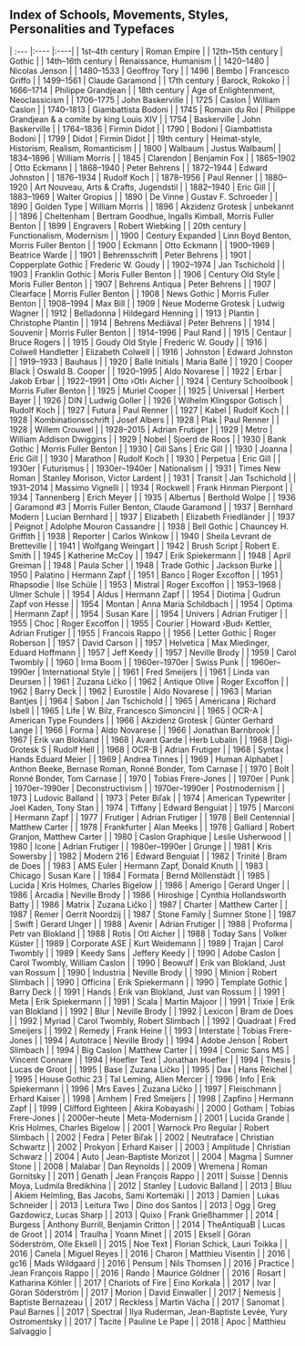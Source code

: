 ## Index of Schools, Movements, Styles, Personalities and Typefaces
  

| :--- |:---- |:----|
| 1st–4th century | Roman Empire |
| 12th–15th century | Gothic |
| 14th–16th century | Renaissance, Humanism |
| 1420–1480 | Nicolas Jenson |
| 1480–1533 | Geoffroy Tory |
| 1496 | Bembo | Francesco Griffo |
| 1499–1561 | Claude Garamond |
| 17th century | Barock, Rokoko |
| 1666–1714 | Philippe Grandjean |
| 18th century | Age of Enlightenment, Neoclassicism |
| 1706–1775 | John Baskerville |
| 1725 | Caslon | William Caslon |
| 1740–1813 | Giambattista Bodoni |
| 1745 | Romain du Roi | Philippe Grandjean & a comite by king Louis XIV |
| 1754 | Baskerville | John Baskerville |
| 1764–1836 | Firmin Didot |
| 1790 | Bodoni | Giambattista Bodoni |
| 1799 | Didot | Firmin Didot |
| 19th century | Heimat-style, Historism, Realism, Romanticism |
| 1800 | Walbaum | Justus Walbaum|
| 1834–1896 | William Morris |
| 1845 | Clarendon | Benjamin Fox |
| 1865–1902 | Otto Eckmann |
| 1868–1940 | Peter Behrens |
| 1872–1944 | Edward Johnston |
| 1876–1934 | Rudolf Koch |
| 1878–1956 | Paul Renner |
| 1880–1920 | Art Nouveau, Arts & Crafts, Jugendstil |
| 1882–1940 | Eric Gill |
| 1883–1969 | Walter Gropius |
| 1890 | De Vinne | Gustav F. Schroeder |
| 1890 | Golden Type | William Morris |
| 1896 | Akzidenz Grotesk | unbekannt |
| 1896 | Cheltenham | Bertram Goodhue, Ingalls Kimball, Morris Fuller Benton |
| 1899 | Engravers | Robert Wiebking |
| 20th century | Functionalism, Modernism |
| 1900 | Century Expanded | Linn Boyd Benton, Morris Fuller Benton |
| 1900 | Eckmann | Otto Eckmann |
| 1900–1969 | Beatrice Warde |
| 1901 | Behrensschrift | Peter Behrens |
| 1901 | Copperplate Gothic | Frederic W. Goudy |
| 1902–1974 | Jan Tschichold |
| 1903 | Franklin Gothic | Moris Fuller Benton |
| 1906 | Century Old Style | Moris Fuller Benton |
| 1907 | Behrens Antiqua | Peter Behrens |
| 1907 | Clearface | Morris Fuller Benton |
| 1908 | News Gothic | Morris Fuller Benton |
| 1908–1994 | Max Bill |
| 1909 | Neue Moderne Grotesk | Ludwig Wagner |
| 1912 | Belladonna | Hildegard Henning |
| 1913 | Plantin | Christophe Plantin |
| 1914 | Behrens Mediäval | Peter Behrens |
| 1914 | Souvenir | Morris Fuller Benton |
| 1914–1996 | Paul Rand |
| 1915 | Centaur | Bruce Rogers |
| 1915 | Goudy Old Style | Frederic W. Goudy |
| 1916 | Colwell Handletter | Elizabeth Colwell |
| 1916 | Johnston | Edward Johnston |
| 1919–1933 | Bauhaus |
| 1920 | Ballé Initials | Maria Ballé |
| 1920 | Cooper Black | Oswald B. Cooper |
| 1920–1995 | Aldo Novarese |
| 1922 | Erbar | Jakob Erbar |
| 1922–1991 | Otto ›Otl‹ Aicher |
| 1924 | Century Schoolbook | Morris Fuller Benton |
| 1925 | Muriel Cooper |
| 1925 | Universal | Herbert Bayer |
| 1926 | DIN | Ludwig Goller |
| 1926 | Wilhelm Klingspor Gotisch | Rudolf Koch |
| 1927 | Futura | Paul Renner |
| 1927 | Kabel | Rudolf Koch |
| 1928 | Kombinationsschrift | Josef Albers |
| 1928 | Plak | Paul Renner |
| 1928 | Willem Crouwel |
| 1928–2015 | Adrian Frutiger |
| 1929 | Metro | William Addison Dwiggins |
| 1929 | Nobel | Sjoerd de Roos |
| 1930 | Bank Gothic | Morris Fuller Benton |
| 1930 | Gill Sans | Eric Gill |
| 1930 | Joanna | Eric Gill |
| 1930 | Marathon | Rudolf Koch |
| 1930 | Perpetua | Eric Gill |
| 1930er | Futurismus |
| 1930er–1940er | Nationalism |
| 1931 | Times New Roman | Stanley Morison, Victor Lardent |
| 1931 | Transit | Jan Tschichold |
| 1931–2014 | Massimo Vignelli |
| 1934 | Rockwell | Frank Hinman Pierpont |
| 1934 | Tannenberg | Erich Meyer |
| 1935 | Albertus | Berthold Wolpe |
| 1936 | Garamond #3 | Morris Fuller Benton, Claude Garamond |
| 1937 | Bernhard Modern | Lucian Bernhard |
| 1937 | Elizabeth | Elizabeth Friedländer |
| 1937 | Peignot | Adolphe Mouron Cassandre |
| 1938 | Bell Gothic | Chauncey H. Griffith |
| 1938 | Reporter | Carlos Winkow |
| 1940 | Sheila Levrant de Bretteville |
| 1941 | Wolfgang Weingart |
| 1942 | Brush Script | Robert E. Smith |
| 1945 | Katherine McCoy |
| 1947 | Erik Spiekermann |
| 1948 | April Greiman |
| 1948 | Paula Scher |
| 1948 | Trade Gothic | Jackson Burke |
| 1950 | Palatino | Hermann Zapf |
| 1951 | Banco | Roger Excoffon |
| 1951 | Rhapsodie | Ilse Schüle |
| 1953 | Mistral | Roger Excoffon |
| 1953–1968 | Ulmer Schule |
| 1954 | Aldus | Hermann Zapf |
| 1954 | Diotima | Gudrun Zapf von Hesse |
| 1954 | Montan | Anna Maria Schildbach |
| 1954 | Optima | Hermann Zapf |
| 1954 | Susan Kare |
| 1954 | Univers | Adrian Frutiger |
| 1955 | Choc | Roger Excoffon |
| 1955 | Courier | Howard ›Bud‹ Kettler, Adrian Frutiger |
| 1955 | Francois Rappo |
| 1956 | Letter Gothic | Roger Roberson |
| 1957 | David Carson |
| 1957 | Helvetica | Max Miedinger, Eduard Hoffmann |
| 1957 | Jeff Keedy |
| 1957 | Neville Brody |
| 1959 | Carol Twombly |
| 1960 | Irma Boom |
| 1960er–1970er | Swiss Punk |
| 1960er–1990er | International Style |
| 1961 | Fred Smeijers |
| 1961 | Linda van Deursen |
| 1961 | Zuzana Ličko |
| 1962 | Antique Olive | Roger Excoffon |
| 1962 | Barry Deck |
| 1962 | Eurostile | Aldo Novarese |
| 1963 | Marian Bantjes |
| 1964 | Sabon | Jan Tschichold |
| 1965 | Americana | Richard Isbell |
| 1965 | Life | W. Bilz, Francesco Simoncini |
| 1965 | OCR-A | American Type Founders |
| 1966 | Akzidenz Grotesk | Günter Gerhard Lange |
| 1966 | Forma | Aldo Novarese |
| 1966 | Jonathan Barnbrook |
| 1967 | Erik van Blokland |
| 1968 | Avant Garde | Herb Lubalin |
| 1968 | Digi-Grotesk S | Rudolf Hell |
| 1968 | OCR-B | Adrian Frutiger |
| 1968 | Syntax | Hands Eduard Meier |
| 1969 | Andrea Tinnes |
| 1969 | Human Alphabet | Anthon Beeke, Bernase Roman, Ronné Bonder, Tom Carnase |
| 1970 | Bolt | Ronné Bonder, Tom Carnase |
| 1970 | Tobias Frere-Jones |
| 1970er | Punk |
| 1970er–1990er | Deconstructivism |
| 1970er–1990er | Postmodernism |
| 1973 | Ludovic Balland |
| 1973 | Peter Biľak |
| 1974 | American Typewriter | Joel Kaden, Tony Stan |
| 1974 | Tiffany | Edward Benguiat |
| 1975 | Marconi | Hermann Zapf |
| 1977 | Frutiger | Adrian Frutiger |
| 1978 | Bell Centennial | Matthew Carter |
| 1978 | Frankfurter | Alan Meeks |
| 1978 | Galliard | Robert Granjon, Matthew Carter |
| 1980 | Caslon Graphique | Leslie Usherwood |
| 1980 | Icone | Adrian Frutiger |
| 1980er–1990er | Grunge |
| 1981 | Kris Sowersby |
| 1982 | Modern 216 | Edward Benguiat |
| 1982 | Trinité | Bram de Does |
| 1983 | AMS Euler | Hermann Zapf, Donald Knuth |
| 1983 | Chicago | Susan Kare |
| 1984 | Formata | Bernd Möllenstädt |
| 1985 | Lucida | Kris Holmes, Charles Bigelow |
| 1986 | Amerigo | Gerard Unger |
| 1986 | Arcadia | Neville Brody |
| 1986 | Hiroshige | Cynthia Hollandsworth Batty |
| 1986 | Matrix | Zuzana Ličko |
| 1987 | Charter | Matthew Carter |
| 1987 | Remer | Gerrit Noordzij |
| 1987 | Stone Family | Sumner Stone |
| 1987 | Swift | Gerard Unger |
| 1988 | Avenir | Adrian Frutiger |
| 1988 | Proforma | Petr van Blokland |
| 1988 | Rotis | Otl Aicher |
| 1988 | Today Sans | Volker Küster |
| 1989 | Corporate ASE | Kurt Weidemann |
| 1989 | Trajan | Carol Twombly |
| 1989 | Keedy Sans | Jeffery Keedy |
| 1990 | Adobe Caslon | Carol Twombly, William Caslon |
| 1990 | Beowulf | Erik van Blokland, Just van Rossum |
| 1990 | Industria | Neville Brody |
| 1990 | Minion | Robert Slimbach |
| 1990 | Officina | Erik Spiekermann |
| 1990 | Template Gothic | Barry Deck |
| 1991 | Hands | Erik van Blokland, Just van Rossum |
| 1991 | Meta | Erik Spiekermann |
| 1991 | Scala | Martin Majoor |
| 1991 | Trixie | Erik van Blokland |
| 1992 | Blur | Neville Brody |
| 1992 | Lexicon | Bram de Does |
| 1992 | Myriad | Carol Twombly, Robert Slimbach |
| 1992 | Quadraat | Fred Smeijers |
| 1992 | Remedy | Frank Heine |
| 1993 | Interstate | Tobias Frere-Jones |
| 1994 | Autotrace | Neville Brody |
| 1994 | Adobe Jenson | Robert Slimbach |
| 1994 | Big Caslon | Matthew Carter |
| 1994 | Comic Sans MS | Vincent Connare |
| 1994 | Hoefler Text | Jonathan Hoefler |
| 1994 | Thesis | Lucas de Groot |
| 1995 | Base | Zuzana Ličko |
| 1995 | Dax | Hans Reichel |
| 1995 | House Gothic 23 | Tal Leming, Allen Mercer |
| 1996 | Info | Erik Spiekermann |
| 1996 | Mrs Eaves | Zuzana Ličko |
| 1997 | Fleischmann | Erhard Kaiser |
| 1998 | Arnhem | Fred Smeijers |
| 1998 | Zapfino | Hermann Zapf |
| 1999 | Clifford Eighteen | Akira Kobayashi |
| 2000 | Gotham | Tobias Frere-Jones |
| 2000er–heute | Meta-Modernism |
| 2001 | Lucida Grande | Kris Holmes, Charles Bigelow |
| 2001 | Warnock Pro Regular | Robert Slimbach |
| 2002 | Fedra | Peter Biľak |
| 2002 | Neutraface | Christian Schwartz |
| 2002 | Prokyon | Erhard Kaiser |
| 2003 | Amplitude | Christian Schwarz |
| 2004 | Auto | Jean-Baptiste Morizot |
| 2004 | Magma | Sumner Stone |
| 2008 | Malabar | Dan Reynolds |
| 2009 | Wremena | Roman Gornitsky |
| 2011 | Genath | Jean François Rappo |
| 2011 | Suisse | Dennis Moya, Ludmila Bredikhina |
| 2012 | Stanley | Ludovic Balland |
| 2013 | Bluu | Akiem Helmling, Bas Jacobs, Sami Kortemäki |
| 2013 | Damien | Lukas Schneider |
| 2013 | Leitura Two | Dino dos Santos |
| 2013 | Ogg | Greg Gazdowicz, Lucas Sharp |
| 2013 | Quixo | Frank Grießhammer |
| 2014 | Burgess | Anthony Burrill, Benjamin Critton |
| 2014 | TheAntiquaB | Lucas de Groot |
| 2014 | Traulha | Yoann Minet |
| 2015 | Eksell | Göran Söderström, Olle Eksell |
| 2015 | Noe Text | Florian Schick, Lauri Toikka |
| 2016 | Canela | Miguel Reyes |
| 2016 | Charon | Matthieu Visentin |
| 2016 | gc16 | Mads Wildgaard |
| 2016 | Pensum | Nils Thomsen |
| 2016 | Practice | Jean François Rappo |
| 2016 | Rando | Maurice Göldner |
| 2016 | Rosart | Katharina Köhler |
| 2017 | Chariots of Fire | Eino Korkala |
| 2017 | Ivar | Göran Söderström |
| 2017 | Morion | David Einwaller |
| 2017 | Nemesis | Baptiste Bernazeau |
| 2017 | Reckless | Martin Vácha |
| 2017 | Sanomat | Paul Barnes |
| 2017 | Spectral | Ilya Ruderman, Jean-Baptiste Levée, Yury Ostromentsky |
| 2017 | Tacite | Pauline Le Pape |
| 2018 | Apoc | Matthieu Salvaggio |